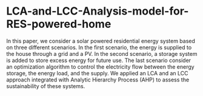 # LCA-and-LCC-Analysis-model-for-RES-powered-home

In this paper, we consider a solar powered residential energy system based on three different scenarios. In the first scenario, the
energy is supplied to the house through a grid and a PV. In the second scenario, a storage system is added to store
excess energy for future use. The last scenario consider an optimization algorithm to control the electricity flow
between the energy storage, the energy load, and the supply. We applied an LCA and an LCC approach integrated
with Analytic Hierarchy Process (AHP) to assess the sustainability of these systems.
